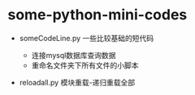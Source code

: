 # some-python-mini-codes
* someCodeLine.py 一些比较基础的短代码
    * 连接mysql数据库查询数据
    * 重命名文件夹下所有文件的小脚本

* reloadall.py 模块重载-递归重载全部
